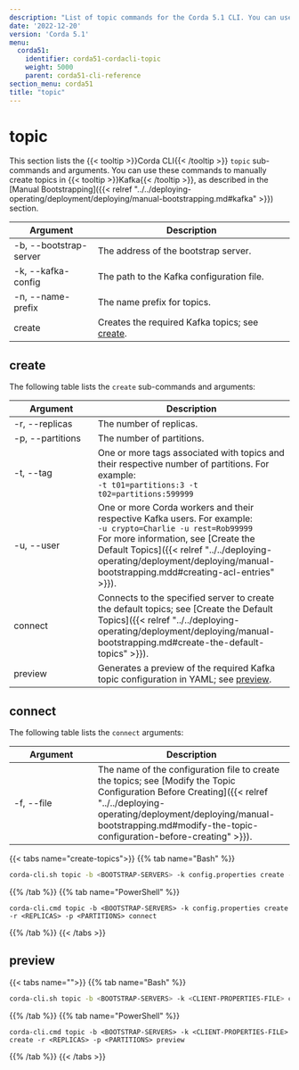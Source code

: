 ```yaml
---
description: "List of topic commands for the Corda 5.1 CLI. You can use these commands to manually create topics in Kafka."  
date: '2022-12-20'
version: 'Corda 5.1'
menu:
  corda51:
    identifier: corda51-cordacli-topic
    weight: 5000
    parent: corda51-cli-reference
section_menu: corda51
title: "topic"
---
```

# topic
This section lists the {{< tooltip >}}Corda CLI{{< /tooltip >}} `topic` sub-commands and arguments. You can use these commands to manually create topics in {{< tooltip >}}Kafka{{< /tooltip >}}, as described in the [Manual Bootstrapping]({{< relref "../../deploying-operating/deployment/deploying/manual-bootstrapping.md#kafka" >}}) section.

<style>
table th:first-of-type {
    width: 30%;
}
table th:nth-of-type(2) {
    width: 70%;
}
</style>

| Argument                 | Description                                               |
| ------------------------ | --------------------------------------------------------- |
| -b, \-\-bootstrap-server | The address of the bootstrap server.                      |
| -k, \-\-kafka-config     | The path to the Kafka configuration file.                 |
| -n, \-\-name-prefix      | The name prefix for topics.                               |
| create                   | Creates the required Kafka topics; see [create](#create). |

## create

The following table lists the `create` sub-commands and arguments:

| Argument           | Description                                                                                                                                                                          |
| ------------------ | ------------------------------------------------------------------------------------------------------------------------------------------------------------------------------------ |
| -r, \-\-replicas   | The number of replicas.                                                                                                                                                              |
| -p, \-\-partitions | The number of partitions.                                                                                                                                                            |
| -t, \-\-tag        | One or more tags associated with topics and their respective number of partitions. For example:<br> `-t t01=partitions:3 -t t02=partitions:599999`         |
| -u, \-\-user       | One or more Corda workers and their respective Kafka users. For example:<br> `-u crypto=Charlie -u rest=Rob99999`<br> For more information, see [Create the Default Topics]({{< relref "../../deploying-operating/deployment/deploying/manual-bootstrapping.mdd#creating-acl-entries" >}}). |
| connect            | Connects to the specified server to create the default topics; see [Create the Default Topics]({{< relref "../../deploying-operating/deployment/deploying/manual-bootstrapping.md#create-the-default-topics" >}}). |
| preview            | Generates a preview of the required Kafka topic configuration in YAML; see [preview](#preview).                                                                                      |

## connect

The following table lists the `connect` arguments:

| Argument     | Description                                                                                                                                                                                                                                            |
| ------------ | ------------------------------------------------------------------------------------------------------------------------------------------------------------------------------------------------------------------------------------------------------ |
| -f, \-\-file | The name of the configuration file to create the topics; see [Modify the Topic Configuration Before Creating]({{< relref "../../deploying-operating/deployment/deploying/manual-bootstrapping.md#modify-the-topic-configuration-before-creating" >}}). |

{{< tabs name="create-topics">}}
{{% tab name="Bash" %}}
```sh
corda-cli.sh topic -b <BOOTSTRAP-SERVERS> -k config.properties create -r <REPLICAS> -p <PARTITIONS> connect
```
{{% /tab %}}
{{% tab name="PowerShell" %}}
```shell
corda-cli.cmd topic -b <BOOTSTRAP-SERVERS> -k config.properties create -r <REPLICAS> -p <PARTITIONS> connect
```
{{% /tab %}}
{{< /tabs >}}

## preview

{{< tabs name="">}}
{{% tab name="Bash" %}}
```sh
corda-cli.sh topic -b <BOOTSTRAP-SERVERS> -k <CLIENT-PROPERTIES-FILE> create -r <REPLICAS> -p <PARTITIONS> preview
```
{{% /tab %}}
{{% tab name="PowerShell" %}}
```shell
corda-cli.cmd topic -b <BOOTSTRAP-SERVERS> -k <CLIENT-PROPERTIES-FILE> create -r <REPLICAS> -p <PARTITIONS> preview
```
{{% /tab %}}
{{< /tabs >}}

